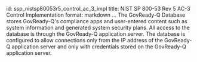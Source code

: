 id: ssp_nistsp80053r5_control_ac_3_impl
title: NIST SP 800-53 Rev 5 AC-3 Control Implementation
format: markdown
...
The GovReady-Q Database stores GovReady-Q's compliance apps and user-entered content
such as system information and generated system security plans. All access to the
database is through the GovReady-Q application server. The database is configured to
allow connections only from the IP address of the GovReady-Q application server and
only with credentials stored on the GovReady-Q application server.
